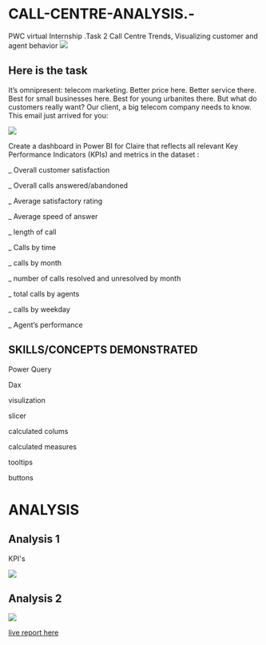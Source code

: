 # CALL-CENTRE-ANALYSIS.-

 PWC virtual Internship .Task 2 Call Centre Trends, Visualizing customer and agent behavior
 ![](https://github.com/bellaTHEanalyst/call-centre-Analysis.-/blob/main/pwc%20icon.png)
 

## Here is the  task
It’s omnipresent: telecom marketing. Better price here. Better service there. Best for small businesses here. Best for young urbanites there. But what do customers really want? Our client, a big telecom company needs to know. This email just arrived for you:

![](https://github.com/bellaTHEanalyst/call-centre-Analysis.-/blob/main/pwc%20task%202%20mail.jpg)


Create a dashboard in Power BI for Claire that reflects all relevant Key Performance Indicators (KPIs) and metrics in the dataset :

_ Overall customer satisfaction

_ Overall calls answered/abandoned

_ Average satisfactory rating

_ Average speed of answer

_ length of call

_ Calls by time

_ calls by month

_ number of calls resolved and unresolved by month

_ total calls by agents

_ calls by weekday

_ Agent’s performance 


## SKILLS/CONCEPTS DEMONSTRATED

Power Query

Dax

visulization

slicer

calculated colums

calculated measures

tooltips

buttons


# ANALYSIS 

## Analysis 1

KPI's

![](https://github.com/bellaTHEanalyst/call-centre-Analysis.-/blob/main/call%20centre%20analysis.jpg)

## Analysis 2

![](https://github.com/bellaTHEanalyst/call-centre-Analysis.-/blob/main/pwc%20Agents%20performance%20analysis.jpg)


[live report here](https://app.powerbi.com/view?r=eyJrIjoiOGM5MGNmMDMtOTEzMS00MGFmLWEyYzMtMmIxOTIwNTFjZTdiIiwidCI6ImI5NGE1YmE0LTUwZTQtNGQ5YS04OWU1LTRlMDAzMzY2MDUwZiIsImMiOjF9&embedImagePlaceholder=true&pageName=ReportSection)
